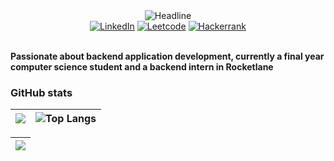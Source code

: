 <div align=center>
        <img src="https://readme-typing-svg.herokuapp.com?color=%236FDA44&size=32&center=true&vCenter=true&width=600&height=50&lines=Hi+there+I'm+Vignesh+%F0%9F%91%8B;Computer+Science+Student;Back-End+Engineer;Problem+Solver" alt="Headline" />
    </div>

<div align=center>
        <a href="https://www.linkedin.com/in/smvignesh"><img src="https://img.shields.io/badge/Linkedin-0077b5?style=flat&logo=linkedin" alt="LinkedIn" /></a>
        <a href="https://leetcode.com/vigbav36/"><img src="https://img.shields.io/badge/Leetcode-B92B27?style=flat&logo=leetcode" alt="Leetcode" /></a>
        <a href="https://www.hackerrank.com/profile/vignesh2010050"><img src="https://img.shields.io/badge/Hackerrank-0088cc?style=flat&logo=hackerrank" alt="Hackerrank" /></a>
</div>
<div align=left>
        <br>
        <p>
            <strong>
                Passionate about backend application development, currently a final year computer science student and a backend intern in Rocketlane
            </strong>
        </p>
</div>

### **GitHub stats**

| ![](https://github-readme-stats.vercel.app/api?username=vigbav36&show_icons=true_color=fff&theme=radical&hide_border=true&title_color=eb1f6a&custom_title=Contribution&nbsp;stats) |  ![Top Langs](https://github-readme-stats.vercel.app/api/top-langs/?username=vigbav36&layout=donut&theme=dark) |
| --- | --- |



| ![](https://github-profile-summary-cards.vercel.app/api/cards/profile-details?username=vigbav36&theme=monokai) |
| --- |

